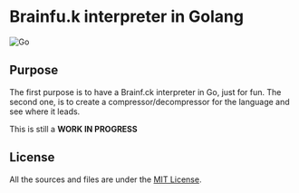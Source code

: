 # Brainfu.k interpreter in Golang

![Go](https://img.shields.io/badge/go-00ADD8.svg?style=for-the-badge&logo=go&logoColor=white)

## Purpose

The first purpose is to have a Brainf.ck interpreter in Go, just for fun.
The second one, is to create a compressor/decompressor for the language and see where it leads.

This is still a **WORK IN PROGRESS**



## License

All the sources and files are under the [MIT License](https://choosealicense.com/licenses/mit/).
